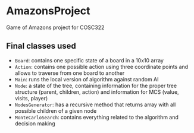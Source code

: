 # AmazonsProject
Game of Amazons project for COSC322

## Final classes used
- `Board`: contains one specific state of a board in a 10x10 array
- `Action`: contains one possible action using three coordinate points and allows to traverse from one board to another
- `Main`: runs the local version of algorithm against random AI
- `Node`: a state of the tree, containing information for the proper tree structure (parent, children, action) and information for MCS (value, visits, player)
- `NodesGenerator`: has a recursive method that returns array with all possible children of a given node
- `MonteCarloSearch`: contains everything related to the algorithm and decision making
